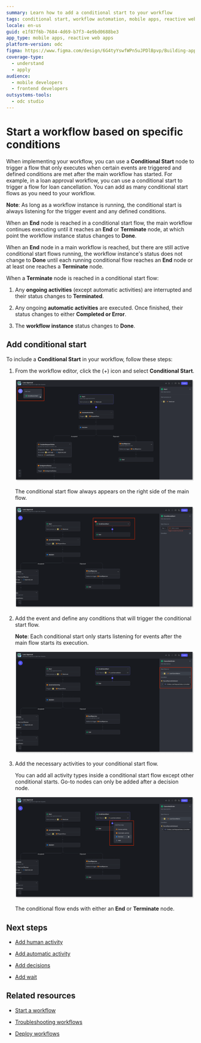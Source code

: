 ```yaml
---
summary: Learn how to add a conditional start to your workflow
tags: conditional start, workflow automation, mobile apps, reactive web apps, event trigger
locale: en-us
guid: e1f87f6b-7684-4d69-b7f3-4e9bd0688be3
app_type: mobile apps, reactive web apps
platform-version: odc
figma: https://www.figma.com/design/6G4tyYswfWPn5uJPDlBpvp/Building-apps?node-id=5952-14
coverage-type:
  - understand
  - apply
audience:
  - mobile developers
  - frontend developers
outsystems-tools:
  - odc studio
---
```


# Start a workflow based on specific conditions

When implementing your workflow, you can use a **Conditional Start** node to trigger a flow that only executes when certain events are triggered and defined conditions are met after the main workflow has started. For example, in a loan approval workflow, you can use a conditional start to trigger a flow for loan cancellation. You can add as many conditional start flows as you need to your workflow.

**Note**: As long as a workflow instance is running, the conditional start is always listening for the trigger event and any defined conditions.

When an **End** node is reached in a conditional start flow, the main workflow continues executing until it reaches an **End** or **Terminate** node, at which point the workflow instance status changes to **Done**.

When an **End** node in a main workflow is reached, but there are still active conditional start flows running, the workflow instance's status does not change to **Done** until each running conditional flow reaches an **End** node or at least one reaches a **Terminate** node.

When a **Terminate** node is reached in a conditional start flow:

1. Any **ongoing activities** (except automatic activities) are interrupted and their status changes to **Terminated**.

1. Any ongoing **automatic activities** are executed. Once finished, their status changes to either **Completed or Error**.

1. The **workflow instance** status changes to **Done**.

## Add conditional start

To include a **Conditional Start** in your workflow, follow these steps:

1. From the workflow editor, click the (+) icon and select **Conditional Start**.

    ![Screenshot of adding a conditional start node to the workflow from the ODC Portal](images/conditional-start-add-pl.png "Add a conditional start to your workflow")

    The conditional start flow always appears on the right side of the main flow.

    ![Screenshot of conditional flow workflow displaying to the right of the main workflow](images/conditional-start-position-pl.png "Conditional flow workflow always displays to the right of the main workflow")

1. Add the event and define any conditions that will trigger the conditional start flow.

    **Note**: Each conditional start only starts listening for events after the main flow starts its execution.

    ![Screenshot of event and the conditions that triggers the conditional start flow](images/conditional-start-event-pl.png "Event and conditions that trigger the conditional start flow")

1. Add the necessary activities to your conditional start flow.

    You can add all activity types inside a conditional start flow except other conditional starts. Go-to nodes can only be added after a decision node. 

    ![Screenshot of adding activities to the conditional start flow](images/conditional-start-activities-pl.png "Add activities to the conditional start flow")

    The conditional flow ends with either an **End** or **Terminate** node. 

## Next steps

* [Add human activity](add-human-activity.md)

* [Add automatic activity](add-automatic-activity.md)

* [Add decisions](add-decisions.md)

* [Add wait](add-wait.md)

## Related resources

* [Start a workflow](start-workflow.md)

* [Troubleshooting workflows](troubleshooting-workflows.md)

* [Deploy workflows](../../deploying-apps/deploy-apps.md)

